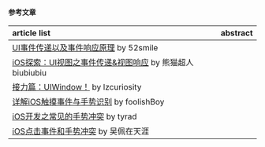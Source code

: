 #### 参考文章
article list | abstract
:-- | :--:
[UI事件传递以及事件响应原理](https://52smile.vip/?p=163) by 52smile |
[iOS探索：UI视图之事件传递&视图响应](https://www.jianshu.com/p/2c16077b50f8) by 熊猫超人biubiubiu |
[接力篇：UIWindow！](https://lzcuriosity.github.io/2016/07/10/%E6%8E%A5%E5%8A%9B%E7%AF%87%EF%BC%9AUIWindow%EF%BC%81/) by lzcuriosity |
[详解iOS触摸事件与手势识别](https://www.jianshu.com/p/77139b374313) by foolishBoy |
[iOS开发之常见的手势冲突](https://blog.tyrad.cc/2018/05/04/ges-conflict-handle/) by tyrad |
[iOS点击事件和手势冲突](https://www.jianshu.com/p/53e03e558cbd) by 吴佩在天涯 |
